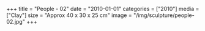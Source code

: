 +++
title = "People - 02"
date = "2010-01-01"
categories = ["2010"]
media = ["Clay"]
size = "Approx 40 x 30 x 25 cm"
image = "/img/sculpture/people-02.jpg"
+++
